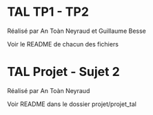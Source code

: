 # TAL TP1 - TP2

Réalisé par An Toàn Neyraud et Guillaume Besse

Voir le README de chacun des fichiers


# TAL Projet - Sujet 2

Réalisé par An Toàn Neyraud

Voir README dans le dossier projet/projet_tal
